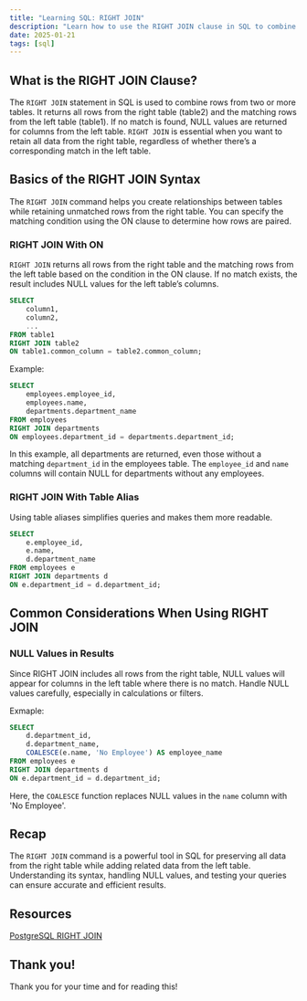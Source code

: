 ```yaml
---
title: "Learning SQL: RIGHT JOIN"
description: "Learn how to use the RIGHT JOIN clause in SQL to combine tables, retain all data from the right table, and handle NULL values effectively with examples."
date: 2025-01-21
tags: [sql]
---
```


## What is the RIGHT JOIN Clause?

The `RIGHT JOIN` statement in SQL is used to combine rows from two or more tables. It returns all rows from the right table (table2) and the matching rows from the left table (table1). If no match is found, NULL values are returned for columns from the left table. `RIGHT JOIN` is essential when you want to retain all data from the right table, regardless of whether there’s a corresponding match in the left table.

## Basics of the RIGHT JOIN Syntax

The `RIGHT JOIN` command helps you create relationships between tables while retaining unmatched rows from the right table. You can specify the matching condition using the ON clause to determine how rows are paired.

### RIGHT JOIN With ON

`RIGHT JOIN` returns all rows from the right table and the matching rows from the left table based on the condition in the ON clause. If no match exists, the result includes NULL values for the left table’s columns.

```sql
SELECT 
    column1, 
    column2, 
    ...  
FROM table1  
RIGHT JOIN table2  
ON table1.common_column = table2.common_column;
```

Example:

```sql
SELECT 
    employees.employee_id, 
    employees.name, 
    departments.department_name  
FROM employees  
RIGHT JOIN departments  
ON employees.department_id = departments.department_id;
```

In this example, all departments are returned, even those without a matching `department_id` in the employees table. The `employee_id` and `name` columns will contain NULL for departments without any employees.

### RIGHT JOIN With Table Alias

Using table aliases simplifies queries and makes them more readable.

```sql
SELECT 
    e.employee_id, 
    e.name, 
    d.department_name  
FROM employees e  
RIGHT JOIN departments d  
ON e.department_id = d.department_id;
```

## Common Considerations When Using RIGHT JOIN

### NULL Values in Results

Since RIGHT JOIN includes all rows from the right table, NULL values will appear for columns in the left table where there is no match. Handle NULL values carefully, especially in calculations or filters.

Exmaple: 

```sql
SELECT 
    d.department_id, 
    d.department_name, 
    COALESCE(e.name, 'No Employee') AS employee_name  
FROM employees e  
RIGHT JOIN departments d  
ON e.department_id = d.department_id;
```

Here, the `COALESCE` function replaces NULL values in the `name` column with 'No Employee'.

## Recap

The `RIGHT JOIN` command is a powerful tool in SQL for preserving all data from the right table while adding related data from the left table. Understanding its syntax, handling NULL values, and testing your queries can ensure accurate and efficient results.

## Resources

[PostgreSQL RIGHT JOIN](https://neon.tech/postgresql/postgresql-tutorial/postgresql-right-join)

## Thank you!

Thank you for your time and for reading this!